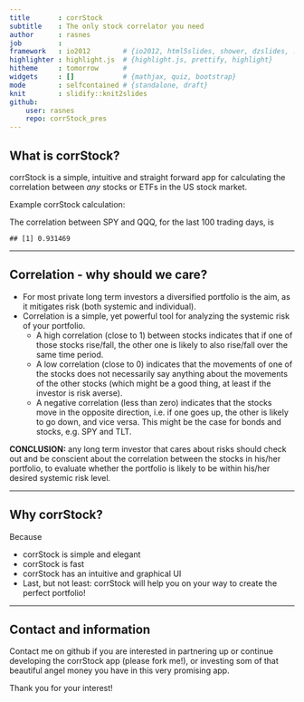 ```yaml
---
title       : corrStock
subtitle    : The only stock correlator you need
author      : rasnes
job         : 
framework   : io2012        # {io2012, html5slides, shower, dzslides, ...}
highlighter : highlight.js  # {highlight.js, prettify, highlight}
hitheme     : tomorrow      # 
widgets     : []            # {mathjax, quiz, bootstrap}
mode        : selfcontained # {standalone, draft}
knit        : slidify::knit2slides
github:
    user: rasnes
    repo: corrStock_pres
---
```


## What is corrStock?

corrStock is a simple, intuitive and straight forward app for calculating the correlation between *any* stocks or ETFs in the US stock market.

Example corrStock calculation:

The correlation between SPY and QQQ, for the last 100 trading days, is


```
## [1] 0.931469
```

---

## Correlation - why should we care?

- For most private long term investors a diversified portfolio is the aim, as it mitigates risk (both systemic and individual).
- Correlation is a simple, yet powerful tool for analyzing the systemic risk of your portfolio.
    - A high correlation (close to 1) between stocks indicates that if one of those stocks rise/fall, the other one is likely to also rise/fall over the same time period.
    - A low correlation (close to 0) indicates that the movements of one of the stocks does not necessarily say anything about the movements of the other stocks (which might be a good thing, at least if the investor is risk averse).
    - A negative correlation (less than zero) indicates that the stocks move in the opposite direction, i.e. if one goes up, the other is likely to go down, and vice versa. This might be the case for bonds and stocks, e.g. SPY and TLT.

**CONCLUSION:** any long term investor that cares about risks should check out and be conscient about the correlation between the stocks in his/her portfolio, to evaluate whether the portfolio is likely to be within his/her desired systemic risk level.

---

## Why corrStock?


Because

- corrStock is simple and elegant
- corrStock is fast
- corrStock has an intuitive and graphical UI
- Last, but not least: corrStock will help you on your way to create the perfect portfolio!

---

## Contact and information

Contact me on github if you are interested in partnering up or continue developing the corrStock app (please fork me!), or investing som of that beautiful angel money you have in this very promising app.

Thank you for your interest!




